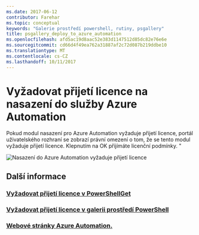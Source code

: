 ```yaml
---
ms.date: 2017-06-12
contributor: Farehar
ms.topic: conceptual
keywords: "Galerie prostředí powershell, rutiny, psgallery"
title: psgallery_deploy_to_azure_automation
ms.openlocfilehash: afd5ac19d8aac52e383d1147512d85dc82e76e6e
ms.sourcegitcommit: cd66d4f49ea762a31887af2c72d087b219ddbe10
ms.translationtype: MT
ms.contentlocale: cs-CZ
ms.lasthandoff: 10/11/2017
---
```

<a name="require-license-acceptance-on-deploy-to-azure-automation"></a>Vyžadovat přijetí licence na nasazení do služby Azure Automation
===========================

Pokud modul nasazení pro Azure Automation vyžaduje přijetí licence, portál uživatelského rozhraní se zobrazí právní omezení o tom, že se tento modul vyžaduje přijetí licence. Klepnutím na OK přijímáte licenční podmínky. "


![Nasazení do Azure Automation vyžaduje přijetí licence](Images/DeployToAzureAutomationRequireLicenseAcceptanceDisclaimer.png)


## <a name="more-details"></a>Další informace
### <a name="require-license-acceptance-in-powershellgetpsgetmodulerequirelicenseacceptancemd"></a>[Vyžadovat přijetí licence v PowerShellGet](../psget/module/RequireLicenseAcceptance.md)
### <a name="require-license-acceptance-in-powershell-gallerypsgalleryrequireslicenseacceptancemd"></a>[Vyžadovat přijetí licence v galerii prostředí PowerShell](psgallery_requires_license_acceptance.md)
### <a name="azure-automation-websitehttpazuremicrosoftcomen-usservicesautomation"></a>[Webové stránky Azure Automation.](http://azure.microsoft.com/en-us/services/automation/)

